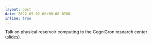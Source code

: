 ```yaml
---
layout: post
date: 2022-05-02 00:00:00-0700
inline: true
---
```


Talk on physical reservoir computing to the CogniGron research center ([slides]()).
